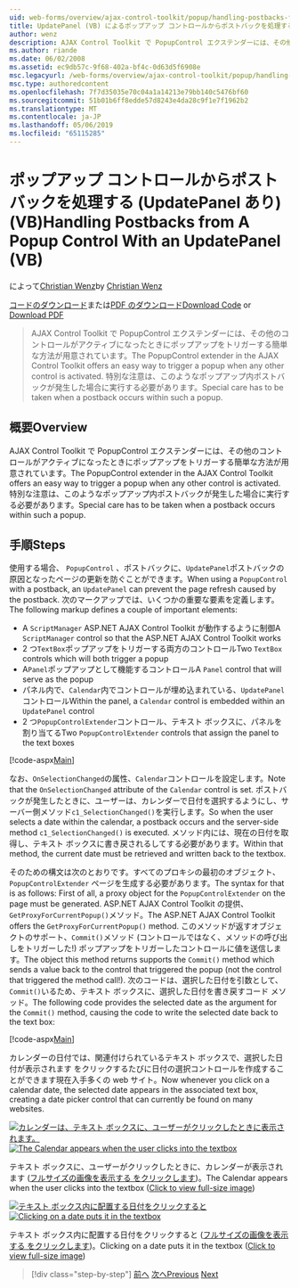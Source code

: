 ```yaml
---
uid: web-forms/overview/ajax-control-toolkit/popup/handling-postbacks-from-a-popup-control-with-an-updatepanel-vb
title: UpdatePanel (VB) によるポップアップ コントロールからポストバックを処理する |Microsoft Docs
author: wenz
description: AJAX Control Toolkit で PopupControl エクステンダーには、その他のコントロールがアクティブになったときにポップアップをトリガーする簡単な方法が用意されています。 特別な注意は、する必要があります.
ms.author: riande
ms.date: 06/02/2008
ms.assetid: ec9db57c-9f68-402a-bf4c-0d63d5f6908e
msc.legacyurl: /web-forms/overview/ajax-control-toolkit/popup/handling-postbacks-from-a-popup-control-with-an-updatepanel-vb
msc.type: authoredcontent
ms.openlocfilehash: 7f7d35035e70c04a1a14213e79bb140c5476bf60
ms.sourcegitcommit: 51b01b6ff8edde57d8243e4da28c9f1e7f1962b2
ms.translationtype: MT
ms.contentlocale: ja-JP
ms.lasthandoff: 05/06/2019
ms.locfileid: "65115285"
---
```

# <a name="handling-postbacks-from-a-popup-control-with-an-updatepanel-vb"></a><span data-ttu-id="c5e83-104">ポップアップ コントロールからポストバックを処理する (UpdatePanel あり) (VB)</span><span class="sxs-lookup"><span data-stu-id="c5e83-104">Handling Postbacks from A Popup Control With an UpdatePanel (VB)</span></span>

<span data-ttu-id="c5e83-105">によって[Christian Wenz](https://github.com/wenz)</span><span class="sxs-lookup"><span data-stu-id="c5e83-105">by [Christian Wenz](https://github.com/wenz)</span></span>

<span data-ttu-id="c5e83-106">[コードのダウンロード](http://download.microsoft.com/download/9/3/f/93f8daea-bebd-4821-833b-95205389c7d0/PopupControl2.vb.zip)または[PDF のダウンロード](http://download.microsoft.com/download/2/d/c/2dc10e34-6983-41d4-9c08-f78f5387d32b/popupcontrol2VB.pdf)</span><span class="sxs-lookup"><span data-stu-id="c5e83-106">[Download Code](http://download.microsoft.com/download/9/3/f/93f8daea-bebd-4821-833b-95205389c7d0/PopupControl2.vb.zip) or [Download PDF](http://download.microsoft.com/download/2/d/c/2dc10e34-6983-41d4-9c08-f78f5387d32b/popupcontrol2VB.pdf)</span></span>

> <span data-ttu-id="c5e83-107">AJAX Control Toolkit で PopupControl エクステンダーには、その他のコントロールがアクティブになったときにポップアップをトリガーする簡単な方法が用意されています。</span><span class="sxs-lookup"><span data-stu-id="c5e83-107">The PopupControl extender in the AJAX Control Toolkit offers an easy way to trigger a popup when any other control is activated.</span></span> <span data-ttu-id="c5e83-108">特別な注意は、このようなポップアップ内ポストバックが発生した場合に実行する必要があります。</span><span class="sxs-lookup"><span data-stu-id="c5e83-108">Special care has to be taken when a postback occurs within such a popup.</span></span>

## <a name="overview"></a><span data-ttu-id="c5e83-109">概要</span><span class="sxs-lookup"><span data-stu-id="c5e83-109">Overview</span></span>

<span data-ttu-id="c5e83-110">AJAX Control Toolkit で PopupControl エクステンダーには、その他のコントロールがアクティブになったときにポップアップをトリガーする簡単な方法が用意されています。</span><span class="sxs-lookup"><span data-stu-id="c5e83-110">The PopupControl extender in the AJAX Control Toolkit offers an easy way to trigger a popup when any other control is activated.</span></span> <span data-ttu-id="c5e83-111">特別な注意は、このようなポップアップ内ポストバックが発生した場合に実行する必要があります。</span><span class="sxs-lookup"><span data-stu-id="c5e83-111">Special care has to be taken when a postback occurs within such a popup.</span></span>

## <a name="steps"></a><span data-ttu-id="c5e83-112">手順</span><span class="sxs-lookup"><span data-stu-id="c5e83-112">Steps</span></span>

<span data-ttu-id="c5e83-113">使用する場合、 `PopupControl` 、ポストバックに、`UpdatePanel`ポストバックの原因となったページの更新を防ぐことができます。</span><span class="sxs-lookup"><span data-stu-id="c5e83-113">When using a `PopupControl` with a postback, an `UpdatePanel` can prevent the page refresh caused by the postback.</span></span> <span data-ttu-id="c5e83-114">次のマークアップでは、いくつかの重要な要素を定義します。</span><span class="sxs-lookup"><span data-stu-id="c5e83-114">The following markup defines a couple of important elements:</span></span>

- <span data-ttu-id="c5e83-115">A `ScriptManager` ASP.NET AJAX Control Toolkit が動作するように制御</span><span class="sxs-lookup"><span data-stu-id="c5e83-115">A `ScriptManager` control so that the ASP.NET AJAX Control Toolkit works</span></span>
- <span data-ttu-id="c5e83-116">2 つ`TextBox`ポップアップをトリガーする両方のコントロール</span><span class="sxs-lookup"><span data-stu-id="c5e83-116">Two `TextBox` controls which will both trigger a popup</span></span>
- <span data-ttu-id="c5e83-117">A`Panel`ポップアップとして機能するコントロール</span><span class="sxs-lookup"><span data-stu-id="c5e83-117">A `Panel` control that will serve as the popup</span></span>
- <span data-ttu-id="c5e83-118">パネル内で、`Calendar`内でコントロールが埋め込まれている、`UpdatePanel`コントロール</span><span class="sxs-lookup"><span data-stu-id="c5e83-118">Within the panel, a `Calendar` control is embedded within an `UpdatePanel` control</span></span>
- <span data-ttu-id="c5e83-119">2 つ`PopupControlExtender`コントロール、テキスト ボックスに、パネルを割り当てる</span><span class="sxs-lookup"><span data-stu-id="c5e83-119">Two `PopupControlExtender` controls that assign the panel to the text boxes</span></span>

[!code-aspx[Main](handling-postbacks-from-a-popup-control-with-an-updatepanel-vb/samples/sample1.aspx)]

<span data-ttu-id="c5e83-120">なお、`OnSelectionChanged`の属性、`Calendar`コントロールを設定します。</span><span class="sxs-lookup"><span data-stu-id="c5e83-120">Note that the `OnSelectionChanged` attribute of the `Calendar` control is set.</span></span> <span data-ttu-id="c5e83-121">ポストバックが発生したときに、ユーザーは、カレンダーで日付を選択するようにし、サーバー側メソッド`c1_SelectionChanged()`を実行します。</span><span class="sxs-lookup"><span data-stu-id="c5e83-121">So when the user selects a date within the calendar, a postback occurs and the server-side method `c1_SelectionChanged()` is executed.</span></span> <span data-ttu-id="c5e83-122">メソッド内には、現在の日付を取得し、テキスト ボックスに書き戻されるしてする必要があります。</span><span class="sxs-lookup"><span data-stu-id="c5e83-122">Within that method, the current date must be retrieved and written back to the textbox.</span></span>

<span data-ttu-id="c5e83-123">そのための構文は次のとおりです。すべてのプロキシの最初のオブジェクト、 `PopupControlExtender`  ページを生成する必要があります。</span><span class="sxs-lookup"><span data-stu-id="c5e83-123">The syntax for that is as follows: First of all, a proxy object for the `PopupControlExtender` on the page must be generated.</span></span> <span data-ttu-id="c5e83-124">ASP.NET AJAX Control Toolkit の提供、`GetProxyForCurrentPopup()`メソッド。</span><span class="sxs-lookup"><span data-stu-id="c5e83-124">The ASP.NET AJAX Control Toolkit offers the `GetProxyForCurrentPopup()` method.</span></span> <span data-ttu-id="c5e83-125">このメソッドが返すオブジェクトのサポート、`Commit()`メソッド (コントロールではなく、メソッドの呼び出しをトリガーした!) ポップアップをトリガーしたコントロールに値を送信します。</span><span class="sxs-lookup"><span data-stu-id="c5e83-125">The object this method returns supports the `Commit()` method which sends a value back to the control that triggered the popup (not the control that triggered the method call!).</span></span> <span data-ttu-id="c5e83-126">次のコードは、選択した日付を引数として、`Commit()`いるため、テキスト ボックスに、選択した日付を書き戻すコード メソッド。</span><span class="sxs-lookup"><span data-stu-id="c5e83-126">The following code provides the selected date as the argument for the `Commit()` method, causing the code to write the selected date back to the text box:</span></span>

[!code-aspx[Main](handling-postbacks-from-a-popup-control-with-an-updatepanel-vb/samples/sample2.aspx)]

<span data-ttu-id="c5e83-127">カレンダーの日付では、関連付けられているテキスト ボックスで、選択した日付が表示されます をクリックするたびに日付の選択コントロールを作成することができます現在入手多くの web サイト。</span><span class="sxs-lookup"><span data-stu-id="c5e83-127">Now whenever you click on a calendar date, the selected date appears in the associated text box, creating a date picker control that can currently be found on many websites.</span></span>

<span data-ttu-id="c5e83-128">[![カレンダーは、テキスト ボックスに、ユーザーがクリックしたときに表示されます。](handling-postbacks-from-a-popup-control-with-an-updatepanel-vb/_static/image2.png)](handling-postbacks-from-a-popup-control-with-an-updatepanel-vb/_static/image1.png)</span><span class="sxs-lookup"><span data-stu-id="c5e83-128">[![The Calendar appears when the user clicks into the textbox](handling-postbacks-from-a-popup-control-with-an-updatepanel-vb/_static/image2.png)](handling-postbacks-from-a-popup-control-with-an-updatepanel-vb/_static/image1.png)</span></span>

<span data-ttu-id="c5e83-129">テキスト ボックスに、ユーザーがクリックしたときに、カレンダーが表示されます ([フルサイズの画像を表示する をクリックします](handling-postbacks-from-a-popup-control-with-an-updatepanel-vb/_static/image3.png))。</span><span class="sxs-lookup"><span data-stu-id="c5e83-129">The Calendar appears when the user clicks into the textbox ([Click to view full-size image](handling-postbacks-from-a-popup-control-with-an-updatepanel-vb/_static/image3.png))</span></span>

<span data-ttu-id="c5e83-130">[![テキスト ボックス内に配置する日付をクリックすると](handling-postbacks-from-a-popup-control-with-an-updatepanel-vb/_static/image5.png)](handling-postbacks-from-a-popup-control-with-an-updatepanel-vb/_static/image4.png)</span><span class="sxs-lookup"><span data-stu-id="c5e83-130">[![Clicking on a date puts it in the textbox](handling-postbacks-from-a-popup-control-with-an-updatepanel-vb/_static/image5.png)](handling-postbacks-from-a-popup-control-with-an-updatepanel-vb/_static/image4.png)</span></span>

<span data-ttu-id="c5e83-131">テキスト ボックス内に配置する日付をクリックすると ([フルサイズの画像を表示する をクリックします](handling-postbacks-from-a-popup-control-with-an-updatepanel-vb/_static/image6.png))。</span><span class="sxs-lookup"><span data-stu-id="c5e83-131">Clicking on a date puts it in the textbox ([Click to view full-size image](handling-postbacks-from-a-popup-control-with-an-updatepanel-vb/_static/image6.png))</span></span>

> [!div class="step-by-step"]
> <span data-ttu-id="c5e83-132">[前へ](using-multiple-popup-controls-vb.md)
> [次へ](handling-postbacks-from-a-popup-control-without-an-updatepanel-vb.md)</span><span class="sxs-lookup"><span data-stu-id="c5e83-132">[Previous](using-multiple-popup-controls-vb.md)
[Next](handling-postbacks-from-a-popup-control-without-an-updatepanel-vb.md)</span></span>
